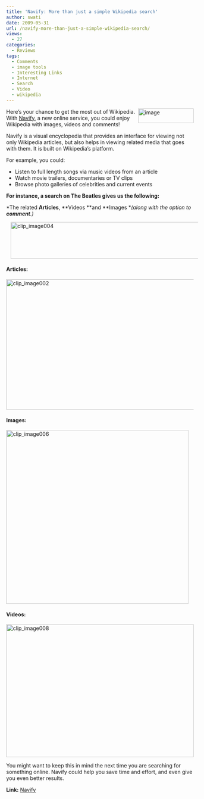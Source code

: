 ```yaml
---
title: 'Navify: More than just a simple Wikipedia search'
author: swati
date: 2009-05-31
url: /navify-more-than-just-a-simple-wikipedia-search/
views:
  - 27
categories:
  - Reviews
tags:
  - Comments
  - image tools
  - Interesting Links
  - Internet
  - Search
  - Video
  - wikipedia
---
```

<img class="alignright wp-image-52778" style="border: 0pt none;margin-left: 0px;margin-right: 0px" src="http://cdn.devilsworkshop.org/files/2009/05/image36.png" border="0" alt="image" width="149" height="39" align="right" /> Here’s your chance to get the most out of Wikipedia. With <a href="http://www.navify.com/" onclick="_gaq.push(['_trackEvent', 'outbound-article', 'http://www.navify.com/', 'Navify']);" >Navify</a>, a new online service, you could enjoy Wikipedia with images, videos and comments!

Navify is a visual encyclopedia that provides an interface for viewing not only Wikipedia articles, but also helps in viewing related media that goes with them. It is built on Wikipedia&#8217;s platform.

For example, you could:

  * Listen to full length songs via music videos from an article
  * Watch movie trailers, documentaries or TV clips
  * Browse photo galleries of celebrities and current events

**For instance, a search on The Beatles gives us the following:**

*The related **Articles**, **Videos **and **Images **(along with the option to **comment**.)*

<img style="border: 0pt none;margin-left: 12px;margin-right: 12px" src="http://cdn.devilsworkshop.org/files/2009/05/clip-image00436.jpg" border="0" alt="clip_image004" hspace="12" width="558" height="99" />

#### **Articles:**

<img style="float: none;margin-left: auto;margin-right: auto" src="http://cdn.devilsworkshop.org/files/2009/05/clip-image00284.jpg" border="0" alt="clip_image002" hspace="12" width="568" height="350" />

#### **Images:**

<img style="float: none;margin-left: auto;margin-right: auto" src="http://cdn.devilsworkshop.org/files/2009/05/clip-image00617.jpg" border="0" alt="clip_image006" hspace="12" width="490" height="467" />

#### **Videos:**

<img style="float: none;margin-left: auto;margin-right: auto" src="http://cdn.devilsworkshop.org/files/2009/05/clip-image00812.jpg" border="0" alt="clip_image008" hspace="12" width="504" height="357" />

You might want to keep this in mind the next time you are searching for something online. Navify could help you save time and effort, and even give you even better results.

**Link:** <a href="http://www.navify.com/" onclick="_gaq.push(['_trackEvent', 'outbound-article', 'http://www.navify.com/', 'Navify']);" >Navify</a>
